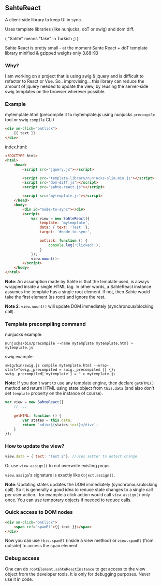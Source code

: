 ## SahteReact

A client-side library to keep UI in sync.

Uses template libraries (like nunjucks, doT or swig) and dom diff.

( "Sahte" means "fake" in Turkish ;) )

Sahte React is pretty small - at the moment Sahte React + doT template library minified & gzipped weighs only 3.88 KB

### Why?

I am working on a project that is using swig & jquery and is difficult to refactor to React or Vue.
So.. improvising... this library can reduce the amount of jquery needed to update the view, by
reusing the server-side swig templates on the browser wherever possible.

### Example

mytemplate.html (precompile it to mytemplate.js using nunjucks  `precompile` tool or swig `compile` CLI)
```html
<div on-click="onClick">
    {{ text }}
</div>
```

index.html:
```html
<!DOCTYPE html>
<html>
    <head>
        <script src="jquery.js"></script>

        <script src="template-library/nunjucks-slim.min.js"></script>
        <script src="dom-diff.js"></script>
        <script src="sahte-react.js"></script>

        <script src="mytemplate.js"></script>
    </head>
    <body>
        <div id="node-to-sync"></div>
        <script>
            var view = new SahteReact({
                template: 'mytemplate',
                data: { text: 'Test' },
                target: '#node-to-sync',

                onClick: function () {
                    console.log('Clicked!');
                }
            });
            view.mount();
        </script>
    </body>
</html>
```

**Note**: An assumption made by Sahte is that the template used, is always wrapped inside a single HTML tag. In other words, a SahteReact instance assumes the template has a single root element. If not, then Sahte would take the first element (as root) and ignore the rest.

**Note 2**: `view.mount()` will update DOM immediately (synchronous/blocking call).

### Template precompiling command

nunjucks example:
```
nunjucks/bin/precompile --name mytemplate mytemplate.html > mytemplate.js
```

swig example:
```
swig/bin/swig.js compile mytemplate.html --wrap-start="swig._precompiled = swig._precompiled || {};
swig._precompiled['mytemplate'] = " > mytemplate.js
```

**Note**: If you don't want to use any template engine, then declare `getHTML()` method and return HTML using state object from `this.data` (and also don't set `template` property on the instance of course).

```js
var view = new SahteReact({
    // ...
    
    getHTML: function () {
        var states = this.data;
        return `<div>${states.text}</div>`;
    }
});
```

### How to update the view?

```js
view.data = { text: 'Test 2'}; //uses setter to detect change
```
Or use `view.assign()` to not overwrite existing props

`view.assign`'s signature is exactly like `Object.assign()`.

**Note**: Updating states updates the DOM immediately (synchronous/blocking call). So it is generally a good idea to reduce state changes to a single call per user action.. for example a click action would call `view.assign()` only once. You can use temporary objects if needed to reduce calls.

### Quick access to DOM nodes

```html
<div on-click="onClick">
    <span ref="spanEl">{{ text }}</span>
</div>
```

Now you can use `this.spanEl` (inside a view method) or `view.spanEl` (from outside) to access the span element.

### Debug access

One can do `rootElement.sahteReactInstance` to get access to the view object from the developer tools. It is only for
debugging purposes. Never use it in code.
